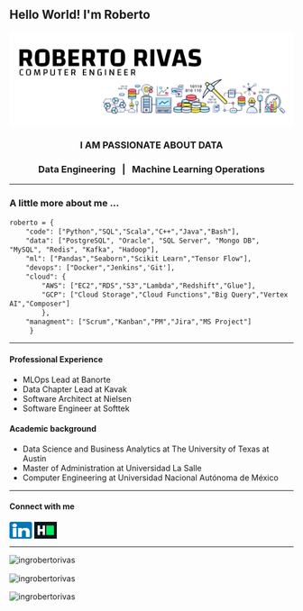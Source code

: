 
<h2 align="lefth">Hello World! I'm Roberto</h2>  
<p align="center">
<img align="center" src="https://raw.githubusercontent.com/ingrobertorivas/ingrobertorivas/main/images/header-iRR.png" alt="Roberto Rivas - Computer Engineer" />
  </p>
  
<h3 align="center">I AM PASSIONATE ABOUT DATA</h3>
<h3 align="center"> Data Engineering &nbsp;  |  &nbsp; Machine Learning Operations </h3>  



***

<h3> A little more about me ...  </h3>

```
roberto = { 
	"code": ["Python","SQL","Scala","C++","Java","Bash"], 
	"data": ["PostgreSQL", "Oracle", "SQL Server", "Mongo DB", "MySQL", "Redis", "Kafka", "Hadoop"], 
	"ml": ["Pandas","Seaborn","Scikit Learn","Tensor Flow"], 	
	"devops": ["Docker","Jenkins",'Git'], 
	"cloud": { 
		"AWS": ["EC2","RDS","S3","Lambda","Redshift","Glue"], 
		"GCP": ["Cloud Storage","Cloud Functions","Big Query","Vertex AI","Composer"]
		},
	"managment": ["Scrum","Kanban","PM","Jira","MS Project"]	
	 }
```



***


#### Professional Experience
- MLOps Lead at Banorte
- Data Chapter Lead at Kavak
- Software Architect at Nielsen
- Software Engineer at Softtek



#### Academic background
- Data Science and Business Analytics at The University of Texas at Austin
- Master of Administration at Universidad La Salle
- Computer Engineering at Universidad Nacional Autónoma de México


***



#### Connect with me
<p align="left">  
<a href="https://linkedin.com/in/ingrobertorivas" target="blank"><img align="center" src="https://raw.githubusercontent.com/ingrobertorivas/ingrobertorivas/main/images/icon-linkedin.png" alt="ingrobertorivas" height="30" width="40" /></a>  
<a href="https://www.hackerrank.com/ingrobertorivas" target="blank"><img align="center" src="https://raw.githubusercontent.com/ingrobertorivas/ingrobertorivas/main/images/icon-hackerrank.png" alt="ingrobertorivas" height="30" width="40" /></a>  
</p>  

***


  
<p align="left"> <img src="https://komarev.com/ghpvc/?username=ingrobertorivas&label=Profile%20views&color=0e75b6&style=flat" alt="ingrobertorivas" /> </p>  
<p><img align="center" src="https://github-readme-stats.vercel.app/api/top-langs?username=ingrobertorivas&show_icons=true&locale=en&layout=compact" alt="ingrobertorivas" /></p>    
<p><img align="center" src="https://github-readme-streak-stats.herokuapp.com/?user=ingrobertorivas&" alt="ingrobertorivas" /></p>
